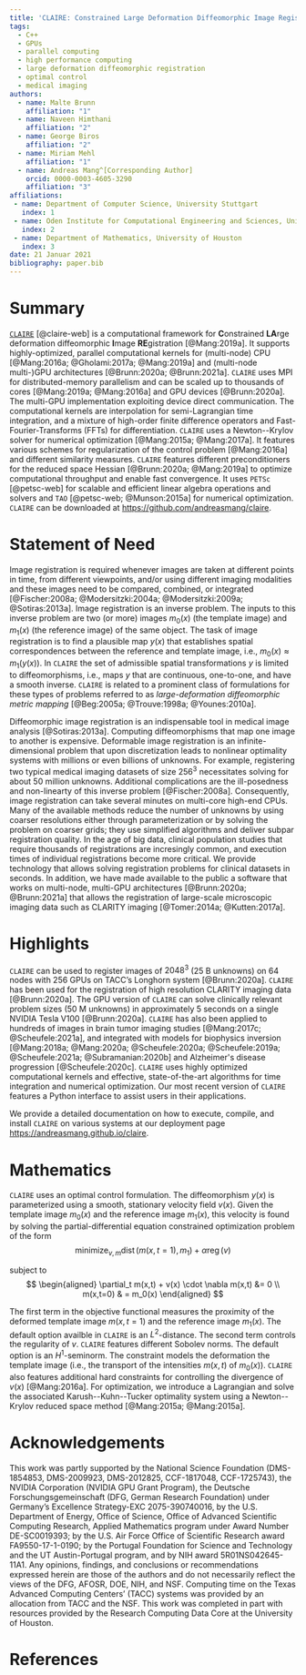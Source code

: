 ```yaml
---
title: 'CLAIRE: Constrained Large Deformation Diffeomorphic Image Registration on Parallel Computing Architectures'
tags:
  - C++
  - GPUs
  - parallel computing
  - high performance computing
  - large deformation diffeomorphic registration
  - optimal control
  - medical imaging
authors:
  - name: Malte Brunn
    affiliation: "1"
  - name: Naveen Himthani
    affiliation: "2"
  - name: George Biros
    affiliation: "2"
  - name: Miriam Mehl
    affiliation: "1"
  - name: Andreas Mang^[Corresponding Author]
    orcid: 0000-0003-4605-3290
    affiliation: "3"
affiliations:
 - name: Department of Computer Science, University Stuttgart
   index: 1
 - name: Oden Institute for Computational Engineering and Sciences, University of Texas at Austin
   index: 2
 - name: Department of Mathematics, University of Houston
   index: 3
date: 21 Januar 2021
bibliography: paper.bib
---
```


# Summary
[`CLAIRE`](https://andreasmang.github.io/claire) [@claire-web] is a computational framework for **C**onstrained **LA**rge deformation diffeomorphic **I**mage **RE**gistration [@Mang:2019a]. It supports highly-optimized, parallel computational kernels for (multi-node) CPU [@Mang:2016a; @Gholami:2017a; @Mang:2019a] and (multi-node multi-)GPU architectures [@Brunn:2020a; @Brunn:2021a]. `CLAIRE` uses MPI for distributed-memory parallelism and can be scaled up to thousands of cores [@Mang:2019a; @Mang:2016a] and GPU devices [@Brunn:2020a]. The multi-GPU implementation exploiting device direct communication. The computational kernels are interpolation for semi-Lagrangian time integration, and a mixture of high-order finite difference operators and Fast-Fourier-Transforms (FFTs) for differentiation. `CLAIRE` uses a Newton--Krylov solver for numerical optimization [@Mang:2015a; @Mang:2017a]. It features various schemes for regularization of the control problem [@Mang:2016a] and different similarity measures. `CLAIRE` features different preconditioners for the reduced space Hessian [@Brunn:2020a; @Mang:2019a] to optimize computational throughput and enable fast convergence. It uses `PETSc` [@petsc-web] for scalable and efficient linear algebra operations and solvers and `TAO` [@petsc-web; @Munson:2015a] for numerical optimization. `CLAIRE` can be downloaded at <https://github.com/andreasmang/claire>.

# Statement of Need
Image registration is required whenever images are taken at different points in time, from different viewpoints, and/or using different imaging modalities and these images need to be compared, combined, or integrated [@Fischer:2008a; @Modersitzki:2004a; @Modersitzki:2009a; @Sotiras:2013a]. Image registration is an inverse problem. The inputs to this inverse problem are two (or more) images $m_0(x)$ (the template image) and $m_1(x)$ (the reference image) of the same object. The task of image registration is to find a plausible map $y(x)$ that establishes spatial correspondences between the reference and template image, i.e., $m_0(x) \approx m_1(y(x))$. In `CLAIRE` the set of admissible spatial transformations $y$ is limited to diffeomorphisms, i.e., maps $y$ that are continuous, one-to-one, and have a smooth inverse. `CLAIRE` is related to a prominent class of formulations for these types of problems referred to as <em>large-deformation diffeomorphic metric mapping</em> [@Beg:2005a; @Trouve:1998a; @Younes:2010a].

Diffeomorphic image registration is an indispensable tool in medical image analysis [@Sotiras:2013a]. Computing diffeomorphisms that map one image to another is expensive. Deformable image registration is an infinite-dimensional problem that upon discretization leads to nonlinear optimality systems with millions or even billions of unknowns. For example, registering two typical medical imaging datasets of size $256^3$ necessitates solving for about 50 million unknowns. Additional complications are the ill-posedness and non-linearty of this inverse problem [@Fischer:2008a]. Consequently, image registration can take several minutes on multi-core high-end CPUs. Many of the available methods reduce the number of unknowns by using coarser resolutions either through parameterization or by solving the problem on coarser grids; they use simplified algorithms and deliver subpar registration quality. In the age of big data, clinical population studies that require thousands of registrations are incresingly common, and execution times of individual registrations become more critical. We provide technology that allows solving registration problems for clinical datasets in seconds. In addition, we have made available to the public a software that works on multi-node, multi-GPU architectures [@Brunn:2020a; @Brunn:2021a] that allows the registration of large-scale microscopic imaging data such as CLARITY imaging [@Tomer:2014a; @Kutten:2017a].

# Highlights
`CLAIRE` can be used to register images of $2048^3$ (25 B unknowns) on 64 nodes with 256 GPUs on TACC’s Longhorn system [@Brunn:2020a]. `CLAIRE` has been used for the registration of high resolution CLARITY imaging data [@Brunn:2020a]. The GPU version of `CLAIRE` can solve clinically relevant problem sizes (50 M unknowns) in approximately 5 seconds on a single NVIDIA Tesla V100 [@Brunn:2020a]. `CLAIRE` has also been applied to hundreds of images in brain tumor imaging studies [@Mang:2017c; @Scheufele:2021a], and integrated with models for biophysics inversion [@Mang:2018a; @Mang:2020a; @Scheufele:2020a; @Scheufele:2019a; @Scheufele:2021a; @Subramanian:2020b] and Alzheimer's disease progression [@Scheufele:2020c]. `CLAIRE` uses highly optimized computational kernels and effective, state-of-the-art algorithms for time integration and numerical optimization. Our most recent version of `CLAIRE` features a Python interface to assist users in their applications.

We provide a detailed documentation on how to execute, compile, and install `CLAIRE` on various systems at our deployment page <https://andreasmang.github.io/claire>.

# Mathematics
`CLAIRE` uses an optimal control formulation. The diffeomorphism $y(x)$ is parameterized using a smooth, stationary velocity field $v(x)$. Given the template image $m_0(x)$ and the reference image $m_1(x)$, this velocity is found by solving the partial-differential equation constrained optimization problem of the form
$$
\operatorname{minimize}_{v,m} \operatorname{dist}(m(x,t=1),m_1) + \alpha\operatorname{reg}(v)
$$

subject to
$$
\begin{aligned}
\partial_t  m(x,t) + v(x) \cdot \nabla m(x,t) &= 0 \\
m(x,t=0) & = m_0(x)
\end{aligned}
$$

The first term in the objective functional measures the proximity of the deformed template image $m(x,t=1)$ and the reference image $m_1(x)$. The default option availble in `CLAIRE` is an $L^2$-distance. The second term controls the regularity of $v$. `CLAIRE` features different Sobolev norms. The default option is an $H^1$-seminorm. The constraint models the deformation the template image (i.e., the transport of the intensities $m(x,t)$ of $m_0(x)$). `CLAIRE` also features additional hard constraints for controlling the divergence of $v(x)$ [@Mang:2016a]. For optimization, we introduce a Lagrangian and solve the associated Karush--Kuhn--Tucker optimality system using a Newton--Krylov reduced space method [@Mang:2015a; @Mang:2015a].


# Acknowledgements
This work was partly supported by the National Science Foundation (DMS-1854853, DMS-2009923, DMS-2012825, CCF-1817048, CCF-1725743), the NVIDIA Corporation (NVIDIA GPU Grant Program), the Deutsche Forschungsgemeinschaft (DFG, German Research Foundation) under Germany’s Excellence Strategy-EXC 2075-390740016, by the U.S. Department of Energy, Office of Science, Office of Advanced Scientific Computing Research, Applied Mathematics program under Award Number DE-SC0019393; by the U.S. Air Force Office of Scientific Research award FA9550-17-1-0190; by the Portugal Foundation for Science and Technology and the UT Austin-Portugal program, and by NIH award 5R01NS042645-11A1. Any opinions, findings, and conclusions or recommendations expressed herein are those of the authors and do not necessarily reflect the views of the DFG, AFOSR, DOE, NIH, and NSF. Computing time on the Texas Advanced Computing Centers’ (TACC) systems was provided by an allocation from TACC and the NSF. This work was completed in part with resources provided by the Research Computing Data Core at the University of Houston.

# References
